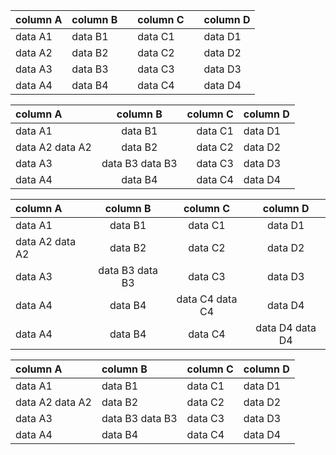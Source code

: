 ﻿




| column A | column B |     | column C |     | column D |
| :------- | :------- | :-- | :------- | :-- | :------- |
| data A1  | data B1  |     | data C1  |     | data D1  |
| data A2  | data B2  |     | data C2  |     | data D2  |
| data A3  | data B3  |     | data C3  |     | data D3  |
| data A4  | data B4  |     | data C4  |     | data D4  |



| column A | column B | column C | column D |
| :-- | :--: | --: | :-- |
| data A1 | data B1 | data C1 | data D1 |
| data A2 data A2 | data B2  | data C2  | data D2  |
| data A3  | data B3 data B3 | data C3  | data D3  |
| data A4  | data B4  | data C4  | data D4  |


| column A        | column B        | column C        | column D        |
| :-------------- | :-------------: | :-------------: | :-------------: |
| data A1         | data B1         | data C1         | data D1         |
| data A2 data A2 | data B2         | data C2         | data D2         |
| data A3         | data B3 data B3 | data C3         | data D3         |
| data A4         | data B4         | data C4 data C4 | data D4         |
| data A4         | data B4         | data C4         | data D4 data D4 |


| column A | column B | column C | column D |
| :-- | :-- | :-- | :-- |
| data A1 | data B1 | data C1 | data D1 |
| data A2 data A2 | data B2  | data C2  | data D2  |
| data A3  | data B3 data B3 | data C3  | data D3  |
| data A4  | data B4  | data C4  | data D4  |



